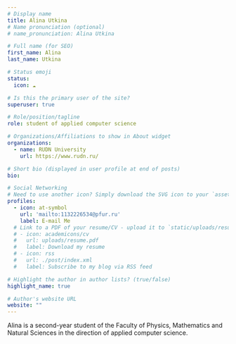 ```yaml
---
# Display name
title: Alina Utkina
# Name pronunciation (optional)
# name_pronunciation: Alina Utkina

# Full name (for SEO)
first_name: Alina
last_name: Utkina

# Status emoji
status:
  icon: ☁️

# Is this the primary user of the site?
superuser: true

# Role/position/tagline
role: student of applied computer science

# Organizations/Affiliations to show in About widget
organizations:
  - name: RUDN University
    url: https://www.rudn.ru/

# Short bio (displayed in user profile at end of posts)
bio: 

# Social Networking
# Need to use another icon? Simply download the SVG icon to your `assets/media/icons/` folder.
profiles:
  - icon: at-symbol
    url: 'mailto:1132226534@pfur.ru'
    label: E-mail Me
  # Link to a PDF of your resume/CV - upload it to `static/uploads/resume.pdf`
  # - icon: academicons/cv
  #   url: uploads/resume.pdf
  #   label: Download my resume
  # - icon: rss
  #   url: ./post/index.xml
  #   label: Subscribe to my blog via RSS feed

# Highlight the author in author lists? (true/false)
highlight_name: true

# Author's website URL
website: ""
---
```


Alina is a second-year student of the Faculty of Physics, Mathematics and Natural Sciences in the direction of applied computer science. 